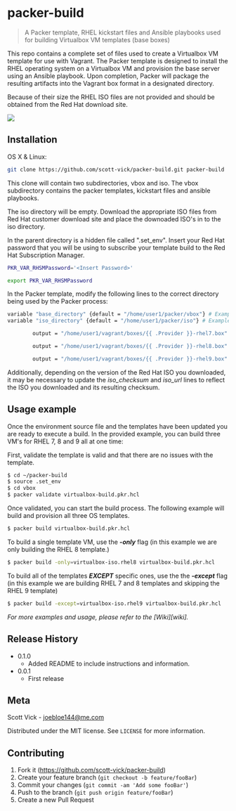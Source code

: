 # packer-build
> A Packer template, RHEL kickstart files and Ansible playbooks used for building Virtualbox VM templates (base boxes)

This repo contains a complete set of files used to create a Virtualbox VM template for use with Vagrant. The Packer template is designed to install the RHEL operating system on a Virtualbox VM and provision the base server using an Ansible playbook. Upon completion, Packer will package the resulting artifacts into the Vagrant box format in a designated directory.

Because of their size the RHEL ISO files are not provided and should be obtained from the Red Hat download site. 

![](header.png)

## Installation

OS X & Linux:

```sh
git clone https://github.com/scott-vick/packer-build.git packer-build
```

This clone will contain two subdirectories, vbox and iso. The vbox subdirectory contains the packer templates, kickstart files and ansible playbooks. 

The iso directory will be empty. Download the appropriate ISO files from Red Hat customer download site and place the downoaded ISO's in to the iso directory.

In the parent directory is a hidden file called ".set_env". Insert your Red Hat password that you will be using to subscribe your template build to the Red Hat Subscription Manager.

```sh
PKR_VAR_RHSMPassword='<Insert Password>'

export PKR_VAR_RHSMPassword
```

In the Packer template, modify the following lines to the correct directory being used by the Packer process:

```sh
variable "base_directory" {default = "/home/user1/packer/vbox"} # Example: /Users/macuser/packer-build/vbox
variable "iso_directory" {default = "/home/user1/packer/iso"} # Example: /Users/macuser/packer-build/iso

        output = "/home/user1/vagrant/boxes/{{ .Provider }}-rhel7.box"

        output = "/home/user1/vagrant/boxes/{{ .Provider }}-rhel8.box"

        output = "/home/user1/vagrant/boxes/{{ .Provider }}-rhel9.box"

```

Additionally, depending on the version of the Red Hat ISO you downloaded, it may be necessary to update the *iso_checksum* and *iso_url* lines to reflect the ISO you downloaded and its resulting checksum.

## Usage example

Once the environment source file and the templates have been updated you are ready to execute a build. In the provided example, you can build three VM's for RHEL 7, 8 and 9 all at one time:

First, validate the template is valid and that there are no issues with the template.

```sh
$ cd ~/packer-build
$ source .set_env
$ cd vbox
$ packer validate virtualbox-build.pkr.hcl  
```
Once validated, you can start the build process. The following example will build and provision all three OS templates.

```sh
$ packer build virtualbox-build.pkr.hcl 
```

To build a single template VM, use the **_-only_** flag (in this example we are only building the RHEL 8 template.)

```sh
$ packer build -only=virtualbox-iso.rhel8 virtualbox-build.pkr.hcl 
```

To build all of the templates **_EXCEPT_** specific ones, use the the **_-except_** flag (in this example we are building RHEL 7 and 8 templates and skipping the RHEL 9 template)

```sh
$ packer build -except=virtualbox-iso.rhel9 virtualbox-build.pkr.hcl 
```

_For more examples and usage, please refer to the [Wiki][wiki]._

## Release History

* 0.1.0
    * Added README to include instructions and information.
* 0.0.1
    * First release

## Meta

Scott Vick - joebloe144@me.com

Distributed under the MIT license. See ``LICENSE`` for more information.

## Contributing

1. Fork it (<https://github.com/scott-vick/packer-build>)
2. Create your feature branch (`git checkout -b feature/fooBar`)
3. Commit your changes (`git commit -am 'Add some fooBar'`)
4. Push to the branch (`git push origin feature/fooBar`)
5. Create a new Pull Request

